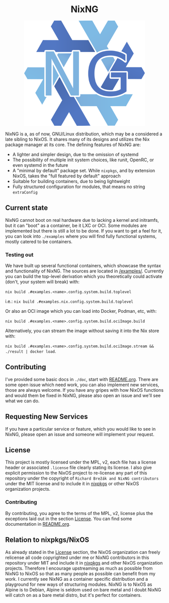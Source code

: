 <h1 align="center">NixNG</h1>

<p align="center">
  <img src="./nix-ng.png" width="384">
</p>

NixNG is a, as of now, GNU/Linux distribution, which may be a considered a late
sibling to NixOS. It shares many of its designs and utilizes the Nix package
manager at its core. The defining features of NixNG are:
- A lighter and simpler design, due to the omission of systemd
- The possibility of multiple init system choices, like runit, OpenRC, or even
  systemd in the future
- A "minimal by default" package set. While `nixpkgs`, and by extension NixOS,
  takes the "full featured by default" approach
- Suitable for building containers, due to being lightweight
- Fully structured configuration for modules, that means no string `extraConfig`

## Current state
NixNG cannot boot on real hardware due to lacking a kernel and initramfs, but it
can "boot" as a container, be it LXC or OCI. Some modules are implemented but
there is still a lot to be done. If you want to get a feel for it, you can look
into `./examples` where you will find fully functional systems, mostly catered
to be containers.

### Testing out
We have built up several functional containers, which showcase the syntax and
functionality of NixNG. The sources are located in [/examples/](). Currently you
can build the top-level derivation which you theoretically could activate
(don't, your system will break) with:

`nix build .#examples.<name>.config.system.build.toplevel`

i.e.: `nix build .#examples.nix.config.system.build.toplevel`

Or also an OCI image which you can load into Docker, Podman, etc, with:

`nix build .#examples.<name>.config.system.build.ociImage.build`

Alternatively, you can stream the image without saving it into the Nix store
with:

`nix build .#examples.<name>.config.system.build.ociImage.stream && ./result | docker load`.

## Contributing
I've provided some basic docs in `./doc`, start with
[README.org](/doc/README.org). There are some open issue which need work,
you can also implement new services, those are always welcome. If you have any
gripes with how NixOS functions and would them be fixed in NixNG, please also
open an issue and we'll see what we can do.

## Requesting New Services

If you have a particular service or feature, which you would like to see in
NixNG, please open an issue and someone will implement your request.

## License
This project is mostly licensed under the MPL, v2, each file has a license
header or associated `.license` file clearly stating its license. I also give
explicit permission to the NixOS project to re-license any part of this
repository under the copyright of `Richard Brežák and NixNG contributors` under
the MIT license and to include it in [nixpkgs](https://github.com/NixOS/nixpkgs)
or other NixOS organization projects.

### Contributing
By contributing, you agree to the terms of the MPL, v2, license plus the
exceptions laid out in the section [License](#license). You can find some
documentation in [README.org](/doc/README.org).

## Relation to nixpkgs/NixOS

As already stated in the [License](#license) section, the NixOS organization can
freely relicense all code copyrighted under me or NixNG contributors in this
repository under MIT and include it in
[nixpkgs](https://github.com/NixOS/nixpkgs) and other NixOS organization
projects. Therefore I encourage upstreaming as much as possible from NixNG to
NixOS so that as many people as possible can benefit from my work. I currently
see NixNG as a container specific distribution and a playground for new ways of
structuring modules. NixNG is to NixOS as Alpine is to Debian, Alpine is seldom
used on bare metal and I doubt NixNG will catch on as a bare metal distro, but
it's perfect for containers.
